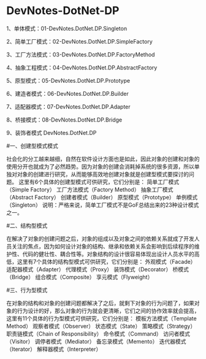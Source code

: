 # DevNotes-DotNet-DP

1、单体模式：01-DevNotes.DotNet.DP.Singleton

2、简单工厂模式：02-DevNotes.DotNet.DP.SimpleFactory

3、工厂方法模式：03-DevNotes.DotNet.DP.FactoryMethod

4、抽象工程模式：04-DevNotes.DotNet.DP.AbstractFactory

5、原型模式：05-DevNotes.DotNet.DP.Prototype

6、建造者模式：06-DevNotes.DotNet.DP.Builder

7、适配器模式：07-DevNotes.DotNet.DP.Adapter

8、桥接模式：08-DevNotes.DotNet.DP.Bridge

9、装饰者模式 DevNotes.DotNet.DP

#一、创建型模式模式

社会化的分工越来越细，自然在软件设计方面也是如此，因此对象的创建和对象的使用分开也就成为了必然趋势。因为对象的创建会消耗掉系统的很多资源，所以单独对对象的创建进行研究，从而能够高效地创建对象就是创建型模式要探讨的问题。
这里有6个具体的创建型模式可供研究，它们分别是：
简单工厂模式（Simple Factory）
工厂方法模式（Factory Method）
抽象工厂模式（Abstract Factory）
创建者模式（Builder）
原型模式（Prototype）
单例模式（Singleton）
说明：严格来说，简单工厂模式不是GoF总结出来的23种设计模式之一。

#二、结构型模式

在解决了对象的创建问题之后，对象的组成以及对象之间的依赖关系就成了开发人员关注的焦点，因为如何设计对象的结构、继承和依赖关系会影响到后续程序的维护性、代码的健壮性、耦合性等。对象结构的设计很容易体现出设计人员水平的高低，这里有7个具体的结构型模式可供研究，它们分别是：
外观模式（Facade）
适配器模式（Adapter）
代理模式（Proxy）
装饰模式（Decorator）
桥模式（Bridge）
组合模式（Composite）
享元模式（Flyweight）

#三、行为型模式

在对象的结构和对象的创建问题都解决了之后，就剩下对象的行为问题了，如果对象的行为设计的好，那么对象的行为就会更清晰，它们之间的协作效率就会提高，这里有11个具体的行为型模式可供研究，它们分别是：
模板方法模式（Template Method）
观察者模式（Observer）
状态模式（State）
策略模式（Strategy）
职责链模式（Chain of Responsibility）
命令模式（Command）
访问者模式（Visitor）
调停者模式（Mediator）
备忘录模式（Memento）
迭代器模式（Iterator）
解释器模式（Interpreter）
